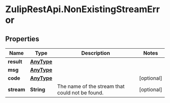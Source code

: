 # ZulipRestApi.NonExistingStreamError

## Properties

Name | Type | Description | Notes
------------ | ------------- | ------------- | -------------
**result** | [**AnyType**](.md) |  | 
**msg** | [**AnyType**](.md) |  | 
**code** | [**AnyType**](.md) |  | [optional] 
**stream** | **String** | The name of the stream that could not be found.  | [optional] 


